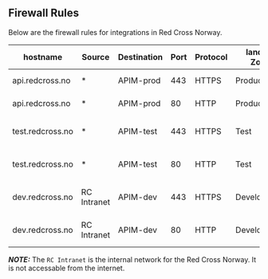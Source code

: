 ## Firewall Rules

Below are the firewall rules for integrations in Red Cross Norway.

hostname | Source | Destination | Port | Protocol | landing Zone  | Description
--- | --- | --- | --- | --- | --- | ---
api.redcross.no | * | APIM-prod | 443 | HTTPS | Production | API for the Red Cross |
api.redcross.no | * | APIM-prod | 80 | HTTP | Production | API for the Red Cross |
test.redcross.no | * | APIM-test | 443 | HTTPS | Test | test API for the Red Cross |
test.redcross.no | * | APIM-test | 80 | HTTP | Test | test API for the Red Cross |
dev.redcross.no | RC Intranet | APIM-dev | 443 | HTTPS | Development | dev API for the Red Cross |
dev.redcross.no | RC Intranet | APIM-dev | 80 | HTTP | Development | dev API for the Red Cross |

***NOTE:*** The `RC Intranet` is the internal network for the Red Cross Norway. It is not accessable from the internet.
